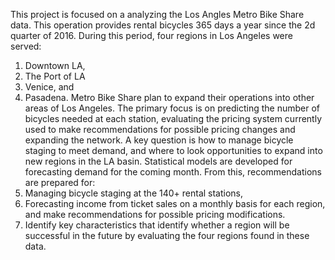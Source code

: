 This project is focused on a analyzing the Los Angles Metro Bike Share
data. This operation provides rental bicycles 365 days a year since the 2d quarter
of 2016. During this period, four regions in Los Angeles were served:
1. Downtown LA,
2. The Port of LA
3. Venice, and
4. Pasadena.
Metro Bike Share plan to expand their operations into other areas of Los Angeles.
The primary focus is on predicting the number of bicycles needed at each station, evaluating the pricing
system currently used to make recommendations for possible pricing changes and
expanding the network. A key question is how to manage bicycle staging to meet
demand, and where to look opportunities to expand into new regions in the LA
basin.
Statistical models are developed for forecasting demand for the coming month. From this, recommendations are prepared for:
1. Managing bicycle staging at the 140+ rental stations,
2. Forecasting income from ticket sales on a monthly basis for each region,
and make recommendations for possible pricing modifications.
3. Identify key characteristics that identify whether a region will be successful
in the future by evaluating the four regions found in these data.
